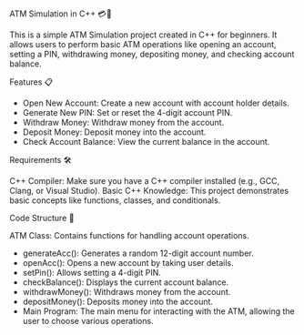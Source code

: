 ATM Simulation in C++ 💳🏧

  This is a simple ATM Simulation project created in C++ for beginners. 
  It allows users to perform basic ATM operations like opening an account, setting a PIN, withdrawing money, depositing money, and checking account balance.

Features 📋
  - Open New Account: Create a new account with account holder details.
  - Generate New PIN: Set or reset the 4-digit account PIN.
  - Withdraw Money: Withdraw money from the account.
  - Deposit Money: Deposit money into the account.
  - Check Account Balance: View the current balance in the account.
  
Requirements 🛠️

  C++ Compiler: Make sure you have a C++ compiler installed (e.g., GCC, Clang, or Visual Studio).
  Basic C++ Knowledge: This project demonstrates basic concepts like functions, classes, and conditionals.

Code Structure 📂

  ATM Class: Contains functions for handling account operations.

  - generateAcc(): Generates a random 12-digit account number.
  - openAcc(): Opens a new account by taking user details.
  - setPin(): Allows setting a 4-digit PIN.
  - checkBalance(): Displays the current account balance.
  - withdrawMoney(): Withdraws money from the account.
  - depositMoney(): Deposits money into the account.
  - Main Program: The main menu for interacting with the ATM, allowing the user to choose various operations.
